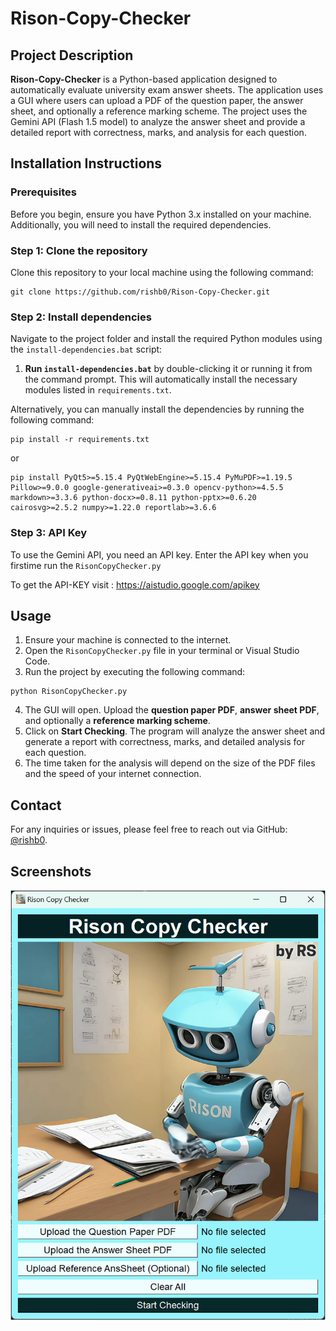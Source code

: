 # Rison-Copy-Checker

## Project Description

**Rison-Copy-Checker** is a Python-based application designed to automatically evaluate university exam answer sheets. The application uses a GUI where users can upload a PDF of the question paper, the answer sheet, and optionally a reference marking scheme. The project uses the Gemini API (Flash 1.5 model) to analyze the answer sheet and provide a detailed report with correctness, marks, and analysis for each question.

## Installation Instructions

### Prerequisites

Before you begin, ensure you have Python 3.x installed on your machine. Additionally, you will need to install the required dependencies.

### Step 1: Clone the repository

Clone this repository to your local machine using the following command:

```
git clone https://github.com/rishb0/Rison-Copy-Checker.git
```

### Step 2: Install dependencies

Navigate to the project folder and install the required Python modules using the `install-dependencies.bat` script:

1. **Run `install-dependencies.bat`** by double-clicking it or running it from the command prompt. This will automatically install the necessary modules listed in `requirements.txt`.
   
Alternatively, you can manually install the dependencies by running the following command:

```
pip install -r requirements.txt
```
or
```
pip install PyQt5>=5.15.4 PyQtWebEngine>=5.15.4 PyMuPDF>=1.19.5 Pillow>=9.0.0 google-generativeai>=0.3.0 opencv-python>=4.5.5 markdown>=3.3.6 python-docx>=0.8.11 python-pptx>=0.6.20 cairosvg>=2.5.2 numpy>=1.22.0 reportlab>=3.6.6
```
### Step 3: API Key

To use the Gemini API, you need an API key. Enter the API key when you firstime run the `RisonCopyChecker.py` 

To get the API-KEY visit : https://aistudio.google.com/apikey

## Usage

1. Ensure your machine is connected to the internet.
2. Open the `RisonCopyChecker.py` file in your terminal or Visual Studio Code.
3. Run the project by executing the following command:

```
python RisonCopyChecker.py
```

4. The GUI will open. Upload the **question paper PDF**, **answer sheet PDF**, and optionally a **reference marking scheme**.
5. Click on **Start Checking**. The program will analyze the answer sheet and generate a report with correctness, marks, and detailed analysis for each question.
6. The time taken for the analysis will depend on the size of the PDF files and the speed of your internet connection.


## Contact

For any inquiries or issues, please feel free to reach out via GitHub: [@rishb0](https://github.com/rishb0).

## Screenshots

![GUI Look](GUI-screenshot.png)
